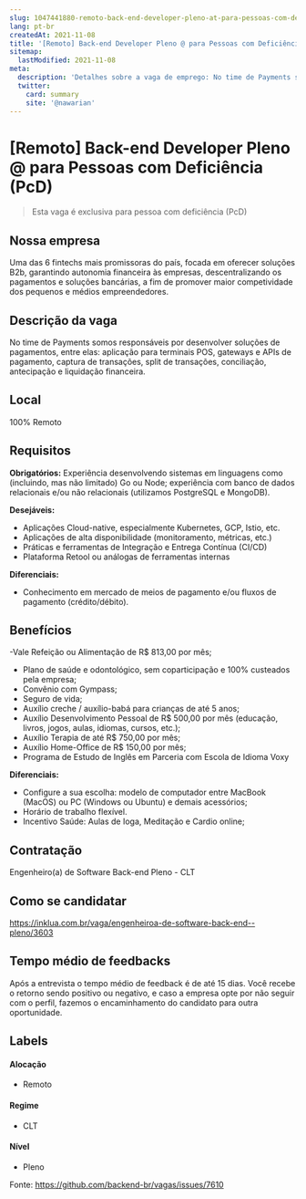 ```yaml
---
slug: 1047441880-remoto-back-end-developer-pleno-at-para-pessoas-com-deficiencia-pcd
lang: pt-br
createdAt: 2021-11-08
title: '[Remoto] Back-end Developer Pleno @ para Pessoas com Deficiência (PcD) - Vaga de Emprego'
sitemap:
  lastModified: 2021-11-08
meta:
  description: 'Detalhes sobre a vaga de emprego: No time de Payments somos responsáveis por desenvolver soluções de pagamentos, entre elas: aplicação para terminais POS, gateways e APIs de pagamento, captura de transações, split de transações, conciliação, antecipação e liquidação financeira.'
  twitter:
    card: summary
    site: '@nawarian'
---
```


# [Remoto] Back-end Developer Pleno @ para Pessoas com Deficiência (PcD)

<!--
==================================================
Para pessoa com Deficiência (PcD)
==================================================
-->
<!-- 
==================================================
POR FAVOR, SÓ POSTE SE A VAGA FOR PARA BACK-END!

Não faça distinção de gênero no título da vaga.

Use: "Back-End Developer" ao invés de 
"Desenvolvedor Back-End" \o/

Exemplo: `[São Paulo] Back-End Developer @ NOME DA EMPRESA`
==================================================
-->
<!--
==================================================
Caso a vaga for remoto durante a pandemia deixar a linha abaixo
==================================================
-->
> Esta vaga é exclusiva para pessoa com deficiência (PcD)

## Nossa empresa

Uma das 6 fintechs mais promissoras do país, focada em oferecer soluções B2b, garantindo autonomia financeira às empresas, descentralizando os pagamentos e soluções bancárias, a fim de promover maior competividade dos pequenos e médios empreendedores.

## Descrição da vaga

No time de Payments somos responsáveis por desenvolver soluções de pagamentos, entre elas: aplicação para terminais POS, gateways e APIs de pagamento, captura de transações, split de transações, conciliação, antecipação e liquidação financeira. 

## Local

100% Remoto

## Requisitos

**Obrigatórios:**
Experiência desenvolvendo sistemas em linguagens como (incluindo, mas não limitado) Go ou Node; experiência com banco de dados relacionais e/ou não relacionais (utilizamos PostgreSQL e MongoDB).

**Desejáveis:**
- Aplicações Cloud-native, especialmente Kubernetes, GCP, Istio, etc.
- Aplicações de alta disponibilidade (monitoramento, métricas, etc.)
- Práticas e ferramentas de Integração e Entrega Contínua (CI/CD)
- Plataforma Retool ou análogas de ferramentas internas

**Diferenciais:**
- Conhecimento em mercado de meios de pagamento e/ou fluxos de pagamento (crédito/débito).

## Benefícios

-Vale Refeição ou Alimentação de R$ 813,00 por mês; 
- Plano de saúde e odontológico, sem coparticipação e 100% custeados pela empresa; 
- Convênio com Gympass; 
- Seguro de vida; 
- Auxílio creche / auxílio-babá para crianças de até 5 anos;  
- Auxílio Desenvolvimento Pessoal de R$ 500,00 por mês (educação, livros, jogos, aulas, idiomas, cursos, etc.); 
- Auxílio Terapia de até R$ 750,00 por mês; 
- Auxílio Home-Office de R$ 150,00 por mês; 
- Programa de Estudo de Inglês em Parceria com Escola de Idioma Voxy

**Diferenciais:**
- Configure a sua escolha: modelo de computador entre MacBook (MacOS) ou PC (Windows ou Ubuntu) e demais acessórios; 
- Horário de trabalho flexível.
- Incentivo Saúde: Aulas de Ioga, Meditação e Cardio online; 

## Contratação

Engenheiro(a) de Software Back-end Pleno - CLT

## Como se candidatar

https://inklua.com.br/vaga/engenheiroa-de-software-back-end--pleno/3603

## Tempo médio de feedbacks

Após a entrevista o tempo médio de feedback é de até 15 dias. Você recebe o retorno sendo positivo ou negativo, e caso a empresa opte por não seguir com o perfil, fazemos o encaminhamento do candidato para outra oportunidade. 

## Labels
<!-- retire os labels que não fazem sentido à vaga -->

#### Alocação
- Remoto

#### Regime
- CLT

#### Nível
- Pleno





Fonte: https://github.com/backend-br/vagas/issues/7610